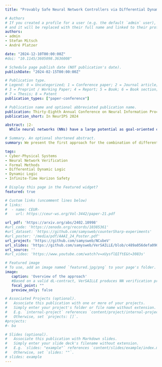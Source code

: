 ```yaml
---
title: "Provably Safe Neural Network Controllers via Differential Dynamic Logic"

# Authors
# If you created a profile for a user (e.g. the default `admin` user), write the username (folder name) here 
# and it will be replaced with their full name and linked to their profile.
authors:
- admin
- Stefan Mitsch
- André Platzer

date: "2024-12-10T00:00:00Z"
#doi: "10.1145/3605098.3636008"

# Schedule page publish date (NOT publication's date).
publishDate: "2024-02-15T00:00:00Z"

# Publication type.
# Legend: 0 = Uncategorized; 1 = Conference paper; 2 = Journal article;
# 3 = Preprint / Working Paper; 4 = Report; 5 = Book; 6 = Book section;
# 7 = Thesis; 8 = Patent
publication_types: ["paper-conference"]

# Publication name and optional abbreviated publication name.
publication: Thirty-Eighth Annual Conference on Neural Information Processing Systems
publication_short: In NeurIPS 2024

abstract: |2-
  While neural networks (NNs) have a large potential as goal-oriented controllers for Cyber-Physical Systems, verifying the safety of neural network based control systems (NNCSs) poses significant challenges for the practical use of NNs -- especially when safety is needed for unbounded time horizons. One reason for this is the intractability of NN and hybrid system analysis. We introduce VerSAILLE (Verifiably Safe AI via Logically Linked Envelopes): The first approach for the combination of differential dynamic logic (dL) and NN verification. By joining forces, we can exploit the efficiency of NN verification tools while retaining the rigor of dL. We reflect a safety proof for a controller envelope in an NN to prove the safety of concrete NNCS on an infinite-time horizon. The NN verification properties resulting from VerSAILLE typically require nonlinear arithmetic while efficient NN verification tools merely support linear arithmetic. To overcome this divide, we present Mosaic: The first sound and complete verification approach for polynomial real arithmetic properties on piece-wise linear NNs. Mosaic lifts off-the-shelf tools for linear properties to the nonlinear setting. An evaluation on case studies, including adaptive cruise control and airborne collision avoidance, demonstrates the versatility of VerSAILLE and Mosaic: It supports the certification of infinite-time horizon safety and the exhaustive enumeration of counterexample regions while significantly outperforming State-of-the-Art tools in closed-loop NNV.

# Summary. An optional shortened abstract.
summary: We present the first approach for the combination of differential dynamic logic (dL) and NN verification. By joining forces, we can exploit the efficiency of NN verification tools while retaining the rigor of dL. This yields infinite-time horizon safety guarantees for neural network control systems.

tags:
- Cyber-Physical Systems
- Neural Network Verification 
- Formal Methods
- Differential Dynamic Logic
- Dynamic Logic
- Infinite-Time Horizon Safety

# Display this page in the Featured widget?
featured: true

# Custom links (uncomment lines below)
# links:
#  - name: CEUR-
#    url: https://ceur-ws.org/Vol-3442/paper-21.pdf

url_pdf: 'https://arxiv.org/abs/2402.10998'
#url_code: 'https://zenodo.org/records/10385361'
#url_dataset: 'https://github.com/samysweb/counterSharp-experiments'
#url_poster: '/media/pdf/AAAI_24_Poster.pdf'
url_project: 'https://github.com/samysweb/NCubeV'
url_slides: 'https://github.com/samysweb/VerSAILLE/blob/c489a056defa09012c7c9077db57209246d4ee99/documents/Teuber-SAIV-2024.pdf'
url_source: ''
#url_video: 'https://www.youtube.com/watch?v=xUysflQIftE&t=3083s'

# Featured image
# To use, add an image named `featured.jpg/png` to your page's folder. 
image:
   caption: 'Overview of the approach'
   #Based on a valid dL-contract, VerSAILLE produces NN verification properties that allow the verification of infinite-time safety. In order to verify such properties, we require a tool for the verification of nonlinear properties on neural network -- this is the task of our new tool Mosaic.
   focal_point: ""
   preview_only: false

# Associated Projects (optional).
#   Associate this publication with one or more of your projects.
#   Simply enter your project's folder or file name without extension.
#   E.g. `internal-project` references `content/project/internal-project/index.md`.
#   Otherwise, set `projects: []`.
#projects:
#- ba

# Slides (optional).
#   Associate this publication with Markdown slides.
#   Simply enter your slide deck's filename without extension.
#   E.g. `slides: "example"` references `content/slides/example/index.md`.
#   Otherwise, set `slides: ""`.
# slides: example
---
```

